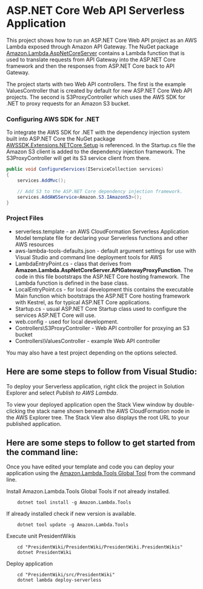 # ASP.NET Core Web API Serverless Application

This project shows how to run an ASP.NET Core Web API project as an AWS Lambda exposed through Amazon API Gateway. The NuGet package [Amazon.Lambda.AspNetCoreServer](https://www.nuget.org/packages/Amazon.Lambda.AspNetCoreServer) contains a Lambda function that is used to translate requests from API Gateway into the ASP.NET Core framework and then the responses from ASP.NET Core back to API Gateway.

The project starts with two Web API controllers. The first is the example ValuesController that is created by default for new ASP.NET Core Web API projects. The second is S3ProxyController which uses the AWS SDK for .NET to proxy requests for an Amazon S3 bucket.


### Configuring AWS SDK for .NET ###

To integrate the AWS SDK for .NET with the dependency injection system built into ASP.NET Core the NuGet package [AWSSDK.Extensions.NETCore.Setup](https://www.nuget.org/packages/AWSSDK.Extensions.NETCore.Setup/) is referenced. In the Startup.cs file the Amazon S3 client is added to the dependency injection framework. The S3ProxyController will get its S3 service client from there.

```csharp
public void ConfigureServices(IServiceCollection services)
{
    services.AddMvc();

    // Add S3 to the ASP.NET Core dependency injection framework.
    services.AddAWSService<Amazon.S3.IAmazonS3>();
}
```

### Project Files ###

* serverless.template - an AWS CloudFormation Serverless Application Model template file for declaring your Serverless functions and other AWS resources
* aws-lambda-tools-defaults.json - default argument settings for use with Visual Studio and command line deployment tools for AWS
* LambdaEntryPoint.cs - class that derives from **Amazon.Lambda.AspNetCoreServer.APIGatewayProxyFunction**. The code in this file bootstraps the ASP.NET Core hosting framework. The Lambda function is defined in the base class.
* LocalEntryPoint.cs - for local development this contains the executable Main function which bootstraps the ASP.NET Core hosting framework with Kestrel, as for typical ASP.NET Core applications.
* Startup.cs - usual ASP.NET Core Startup class used to configure the services ASP.NET Core will use.
* web.config - used for local development.
* Controllers\S3ProxyController - Web API controller for proxying an S3 bucket
* Controllers\ValuesController - example Web API controller

You may also have a test project depending on the options selected.

## Here are some steps to follow from Visual Studio:

To deploy your Serverless application, right click the project in Solution Explorer and select *Publish to AWS Lambda*.

To view your deployed application open the Stack View window by double-clicking the stack name shown beneath the AWS CloudFormation node in the AWS Explorer tree. The Stack View also displays the root URL to your published application.

## Here are some steps to follow to get started from the command line:

Once you have edited your template and code you can deploy your application using the [Amazon.Lambda.Tools Global Tool](https://github.com/aws/aws-extensions-for-dotnet-cli#aws-lambda-amazonlambdatools) from the command line.

Install Amazon.Lambda.Tools Global Tools if not already installed.
```
    dotnet tool install -g Amazon.Lambda.Tools
```

If already installed check if new version is available.
```
    dotnet tool update -g Amazon.Lambda.Tools
```

Execute unit PresidentWikis
```
    cd "PresidentWiki/PresidentWiki/PresidentWiki.PresidentWikis"
    dotnet PresidentWiki
```

Deploy application
```
    cd "PresidentWiki/src/PresidentWiki"
    dotnet lambda deploy-serverless
```

